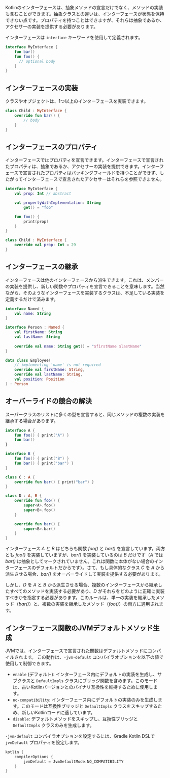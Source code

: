 [//]: # (title: インターフェース)

Kotlinのインターフェースは、抽象メソッドの宣言だけでなく、メソッドの実装も含むことができます。抽象クラスとの違いは、インターフェースが状態を保持できない点です。プロパティを持つことはできますが、それらは抽象であるか、アクセサーの実装を提供する必要があります。

インターフェースは `interface` キーワードを使用して定義されます。

```kotlin
interface MyInterface {
    fun bar()
    fun foo() {
      // optional body
    }
}
```

## インターフェースの実装

クラスやオブジェクトは、1つ以上のインターフェースを実装できます。

```kotlin
class Child : MyInterface {
    override fun bar() {
        // body
    }
}
```

## インターフェースのプロパティ

インターフェースではプロパティを宣言できます。インターフェースで宣言されたプロパティは、抽象であるか、アクセサーの実装を提供できます。インターフェースで宣言されたプロパティはバッキングフィールドを持つことができず、したがってインターフェースで宣言されたアクセサーはそれらを参照できません。

```kotlin
interface MyInterface {
    val prop: Int // abstract

    val propertyWithImplementation: String
        get() = "foo"

    fun foo() {
        print(prop)
    }
}

class Child : MyInterface {
    override val prop: Int = 29
}
```

## インターフェースの継承

インターフェースは他のインターフェースから派生できます。これは、メンバーの実装を提供し、新しい関数やプロパティを宣言できることを意味します。当然ながら、そのようなインターフェースを実装するクラスは、不足している実装を定義するだけで済みます。

```kotlin
interface Named {
    val name: String
}

interface Person : Named {
    val firstName: String
    val lastName: String
    
    override val name: String get() = "$firstName $lastName"
}

data class Employee(
    // implementing 'name' is not required
    override val firstName: String,
    override val lastName: String,
    val position: Position
) : Person
```

## オーバーライドの競合の解決

スーパークラスのリストに多くの型を宣言すると、同じメソッドの複数の実装を継承する場合があります。

```kotlin
interface A {
    fun foo() { print("A") }
    fun bar()
}

interface B {
    fun foo() { print("B") }
    fun bar() { print("bar") }
}

class C : A {
    override fun bar() { print("bar") }
}

class D : A, B {
    override fun foo() {
        super<A>.foo()
        super<B>.foo()
    }

    override fun bar() {
        super<B>.bar()
    }
}
```

インターフェース *A* と *B* はどちらも関数 *foo()* と *bar()* を宣言しています。両方とも *foo()* を実装していますが、*bar()* を実装しているのは *B* だけです（*A* では *bar()* は抽象としてマークされていません。これは関数に本体がない場合のインターフェースのデフォルトだからです）。さて、もし具体的なクラス *C* を *A* から派生させる場合、*bar()* をオーバーライドして実装を提供する必要があります。

しかし、*D* を *A* と *B* から派生させる場合、複数のインターフェースから継承したすべてのメソッドを実装する必要があり、*D* がそれらをどのように正確に実装すべきかを指定する必要があります。このルールは、単一の実装を継承したメソッド（*bar()*）と、複数の実装を継承したメソッド（*foo()*）の両方に適用されます。

## インターフェース関数のJVMデフォルトメソッド生成

JVMでは、インターフェースで宣言された関数はデフォルトメソッドにコンパイルされます。
この動作は、`-jvm-default` コンパイラオプションを以下の値で使用して制御できます。

*   `enable` (デフォルト): インターフェース内にデフォルトの実装を生成し、サブクラスと `DefaultImpls` クラスにブリッジ関数を含めます。このモードは、古いKotlinバージョンとのバイナリ互換性を維持するために使用します。
*   `no-compatibility`: インターフェース内にデフォルトの実装のみを生成します。このモードは互換性ブリッジと `DefaultImpls` クラスをスキップするため、新しいKotlinコードに適しています。
*   `disable`: デフォルトメソッドをスキップし、互換性ブリッジと `DefaultImpls` クラスのみを生成します。

`-jvm-default` コンパイラオプションを設定するには、Gradle Kotlin DSLで `jvmDefault` プロパティを設定します。

```kotlin
kotlin {
    compilerOptions {
        jvmDefault = JvmDefaultMode.NO_COMPATIBILITY
    }
}